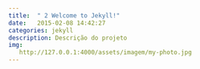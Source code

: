 ```yaml
---
title:  " 2 Welcome to Jekyll!"
date:   2015-02-08 14:42:27
categories: jekyll
description: Descrição do projeto
img:
   http://127.0.0.1:4000/assets/imagem/my-photo.jpg
---
```


